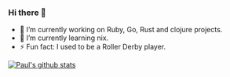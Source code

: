 ### Hi there 👋

<!--
**pauldub/pauldub** is a ✨ _special_ ✨ repository because its `README.md` (this file) appears on your GitHub profile.

Here are some ideas to get you started:

- 🌱 I’m currently learning ...
- 👯 I’m looking to collaborate on ...
- 🤔 I’m looking for help with ...
- 💬 Ask me about ...
- 📫 How to reach me: ...
- 😄 Pronouns: ...
- ⚡ Fun fact: ...
-->

- 🔭 I’m currently working on Ruby, Go, Rust and clojure projects.
- 🌱 I’m currently learning nix.
- ⚡ Fun fact: I used to be a Roller Derby player.

[![Paul's github stats](https://github-readme-stats.vercel.app/api?username=pauldub&count_private=true&show_icons=true&theme=graywhite&include_all_commits=true)]()
